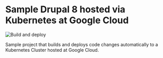 # Sample Drupal 8 hosted via Kubernetes at Google Cloud

![Build and deploy](https://github.com/juampynr/drupal8-gcloud/workflows/Build%20and%20deploy/badge.svg)

Sample project that builds and deploys code changes automatically to a Kubernetes Cluster
hosted at Google Cloud.

